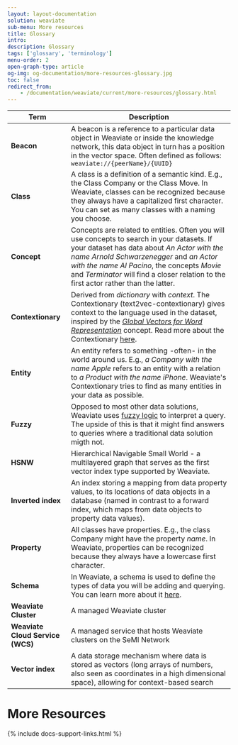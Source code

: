 ```yaml
---
layout: layout-documentation
solution: weaviate
sub-menu: More resources
title: Glossary
intro: 
description: Glossary
tags: ['glossary', 'terminology']
menu-order: 2
open-graph-type: article
og-img: og-documentation/more-resources-glossary.jpg
toc: false
redirect_from:
    - /documentation/weaviate/current/more-resources/glossary.html
---
```


| Term | Description |
| --- | --- |
| **Beacon** | A beacon is a reference to a particular data object in Weaviate or inside the knowledge network, this data object in turn has a position in the vector space. Often defined as follows: `weaviate://{peerName}/{UUID}` |
| **Class** | A class is a definition of a semantic kind. E.g., the Class Company or the Class Move. In Weaviate, classes can be recognized because they always have a capitalized first character. You can set as many classes with a naming you choose. |
| **Concept** | Concepts are related to entities. Often you will use concepts to search in your datasets. If your dataset has data about _An Actor with the name Arnold Schwarzenegger_ and _an Actor with the name Al Pacino_, the concepts _Movie_ and _Terminator_ will find a closer relation to the first actor rather than the latter. |
| **Contextionary** | Derived from *dictionary* with *context*. The Contextionary (text2vec-contextionary) gives context to the language used in the dataset, inspired by the [*Global Vectors for Word Representation*](https://github.com/stanfordnlp/GloVe) concept. Read more about the Contextionary [here](../modules/text2vec-contextionary.html). |
| **Entity** | An entity refers to something -often- in the world around us. E.g., _a Company with the name Apple_ refers to an entity with a relation to _a Product with the name iPhone_. Weaviate's Contextionary tries to find as many entities in your data as possible. |
| **Fuzzy** | Opposed to most other data solutions, Weaviate uses [fuzzy logic](https://en.wikipedia.org/wiki/Fuzzy_logic) to interpret a query. The upside of this is that it might find answers to queries where a traditional data solution migth not. |
| **HSNW** | Hierarchical Navigable Small World - a multilayered graph that serves as the first vector index type supported by Weaviate. |
| **Inverted index** | An index storing a mapping from data property values, to its locations of data objects in a database (named in contrast to a forward index, which maps from data objects to property data values). |
| **Property** | All classes have properties. E.g., the class Company might have the property _name_. In Weaviate, properties can be recognized because they always have a lowercase first character. |
| **Schema** | In Weaviate, a schema is used to define the types of data you will be adding and querying. You can learn more about it [here](../tutorials/how-to-create-a-schema.html). |
| **Weaviate Cluster** | A managed Weaviate cluster |
| **Weaviate Cloud Service (WCS)** | A managed service that hosts Weaviate clusters on the SeMI Network |
| **Vector index** | A data storage mechanism where data is stored as vectors (long arrays of numbers, also seen as coordinates in a high dimensional space), allowing for context-based search |




# More Resources

{% include docs-support-links.html %}